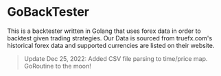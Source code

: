 # GoBackTester
This is a backtester written in Golang that uses forex data in order to backtest given trading strategies. Our Data is sourced from truefx.com's historical forex data and supported currencies are listed on their website.
> Update Dec 25, 2022: Added CSV file parsing to time/price map. GoRoutine to the moon!
